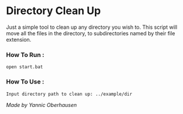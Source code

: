 # Directory Clean Up #

Just a simple tool to clean up any directory you wish to. This script will move all the files in the directory, to subdirectories named by their file extension.

### How To Run :
```
open start.bat
```
### How To Use :
```
Input directory path to clean up: ../example/dir
```

*Made by Yannic Oberhausen*